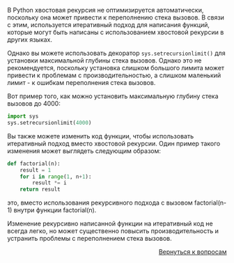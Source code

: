 В Python хвостовая рекурсия не оптимизируется автоматически, поскольку она может привести к переполнению стека вызовов.
В связи с этим, используется итеративный подход для написания функций, которые могут быть написаны с использованием
хвостовой рекурсии в других языках.

Однако вы можете использовать декоратор `sys.setrecursionlimit()` для установки максимальной глубины стека вызовов.
Однако это не рекомендуется, поскольку установка слишком большого лимита может привести к проблемам с
производительностью, а слишком маленький лимит - к ошибкам переполнения стека вызовов.

Вот пример того, как можно установить максимальную глубину стека вызовов до 4000:

```python
import sys
sys.setrecursionlimit(4000)
```

Вы также можете изменить код функции, чтобы использовать итеративный подход вместо хвостовой рекурсии. Один пример
такого изменения может выглядеть следующим образом:

```python
def factorial(n):
    result = 1
    for i in range(1, n+1):
        result *= i
    return result
```

это, вместо использования рекурсивного подхода с вызовом factorial(n-1) внутри функции factorial(n).

Изменение рекурсивно написанной функции на итеративный код не всегда легко, но может существенно повысить
производительность и устранить проблемы с переполнением стека вызовов.

<div align="right">

[Вернуться к вопросам](../Вопросы.md)

</div>
